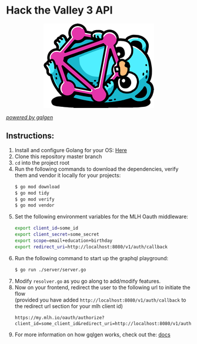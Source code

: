 Hack the Valley 3 API
=====================
<p align="center">
  <img src="assets/logo.png"/>
</p>

[_powered by gqlgen_](https://gqlgen.com/)
## Instructions:
1. Install and configure Golang for your OS: [Here](https://golang.org/doc/install)
2. Clone this repository master branch
3. `cd` into the project root
4. Run the following commands to download the dependencies, 
verify them and vendor it locally for your projects:
    ```bash
    $ go mod download
    $ go mod tidy
    $ go mod verify
    $ go mod vendor
    ```
5. Set the following environment variables for the MLH Oauth middleware:
    ```bash
    export client_id=some_id 
    export client_secret=some_secret
    export scope=email+education+birthday
    export redirect_uri=http://localhost:8080/v1/auth/callback
    ```
6. Run the following command to start up the graphql playground:
    ```bash
    $ go run ./server/server.go
    ```
7. Modify `resolver.go` as you go along to add/modify features.
8. Now on your frontend, redirect the user to the following url to initiate the flow<br/>
(provided you have added `http://localhost:8080/v1/auth/callback` to the redirect url section for your mlh client id)
    ```
    https://my.mlh.io/oauth/authorize?client_id=some_client_id&redirect_uri=http://localhost:8080/v1/auth/callback&response_type=code&scope=email+education+birthday
    ```
8. For more information on how gqlgen works, check out the: [docs](https://gqlgen.com/getting-started/)
